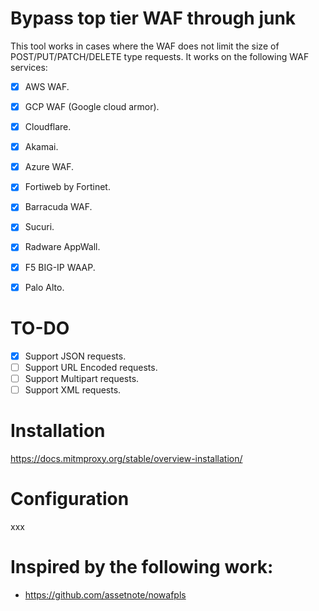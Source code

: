 # Bypass top tier WAF through junk
This tool works in cases where the WAF does not limit the size of POST/PUT/PATCH/DELETE type requests. It works on the following WAF services:
- [X] AWS WAF.
- [X] GCP WAF (Google cloud armor).
- [X] Cloudflare.
- [X] Akamai.
- [X] Azure WAF.
- [X] Fortiweb by Fortinet.
- [X] Barracuda WAF.
- [X] Sucuri.
- [X] Radware AppWall.
- [X] F5 BIG-IP WAAP.
- [X] Palo Alto.


# TO-DO
- [X] Support JSON requests.
- [ ] Support URL Encoded requests.
- [ ] Support Multipart requests.
- [ ] Support XML requests.

# Installation
https://docs.mitmproxy.org/stable/overview-installation/

# Configuration
xxx

# Inspired by the following work:
- https://github.com/assetnote/nowafpls
